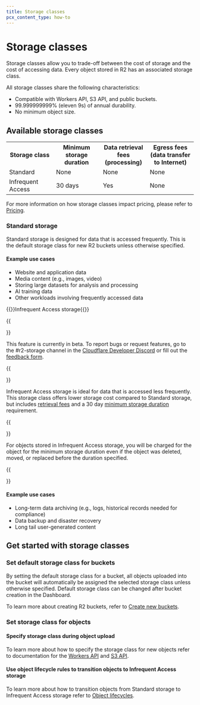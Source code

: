 ```yaml
---
title: Storage classes
pcx_content_type: how-to
---
```


# Storage classes

Storage classes allow you to trade-off between the cost of storage and the cost of accessing data. Every object stored in R2 has an associated storage class.

All storage classes share the following characteristics:
- Compatible with Workers API, S3 API, and public buckets.
- 99.999999999% (eleven 9s) of annual durability.
- No minimum object size.

## Available storage classes

<table>
  <tbody>
    <th style="width:25%">
      Storage class
    </th>
    <th style="width:25%">
      Minimum storage duration
    </th>
    <th style="width:25%">
      Data retrieval fees (processing)
    </th>
    <th style="width:25%">
      Egress fees (data transfer to Internet)
    </th>
    <tr>
      <td>
        Standard
      </td>
      <td>
        None
      </td>
      <td>
        None
      </td>
      <td>
        None
      </td>
    </tr>
    <tr>
      <td>
        Infrequent Access <inline-pill style="beta" />
      </td>
      <td>
        30 days
      </td>
      <td>
        Yes
      </td>
      <td>
        None
      </td>
    </tr>
  </tbody>
</table>

For more information on how storage classes impact pricing, please refer to [Pricing](/r2/pricing/).

### Standard storage

Standard storage is designed for data that is accessed frequently. This is the default storage class for new R2 buckets unless otherwise specified.

#### Example use cases

- Website and application data
- Media content (e.g., images, video)
- Storing large datasets for analysis and processing
- AI training data
- Other workloads involving frequently accessed data

{{<heading-pill style="beta" heading="h3">}}Infrequent Access storage{{</heading-pill>}}

{{<Aside type="note" header="Open Beta">}}

This feature is currently in beta. To report bugs or request features, go to the #r2-storage channel in the [Cloudflare Developer Discord](https://discord.cloudflare.com) or fill out the [feedback form](https://forms.gle/5FqffSHcsL8ifEG8A).

{{</Aside>}}

Infrequent Access storage is ideal for data that is accessed less frequently. This storage class offers lower storage cost compared to Standard storage, but includes [retrieval fees](/r2/pricing/#data-retrieval) and a 30 day [minimum storage duration](/r2/pricing/#minimum-storage-duration) requirement.

{{<Aside type="note">}}

For objects stored in Infrequent Access storage, you will be charged for the object for the minimum storage duration even if the object was deleted, moved, or replaced before the duration specified.

{{</Aside>}}

#### Example use cases

- Long-term data archiving (e.g., logs, historical records needed for compliance)
- Data backup and disaster recovery
- Long tail user-generated content

## Get started with storage classes

### Set default storage class for buckets

By setting the default storage class for a bucket, all objects uploaded into the bucket will automatically be assigned the selected storage class unless otherwise specified. Default storage class can be changed after bucket creation in the Dashboard.

To learn more about creating R2 buckets, refer to [Create new buckets](/r2/buckets/create-buckets/).

### Set storage class for objects

#### Specify storage class during object upload

To learn more about how to specify the storage class for new objects refer to documentation for the [Workers API](/r2/api/workers/) and [S3 API](/r2/api/s3/).

#### Use object lifecycle rules to transition objects to Infrequent Access storage

To learn more about how to transition objects from Standard storage to Infrequent Access storage refer to [Object lifecycles](/r2/buckets/object-lifecycles/).

